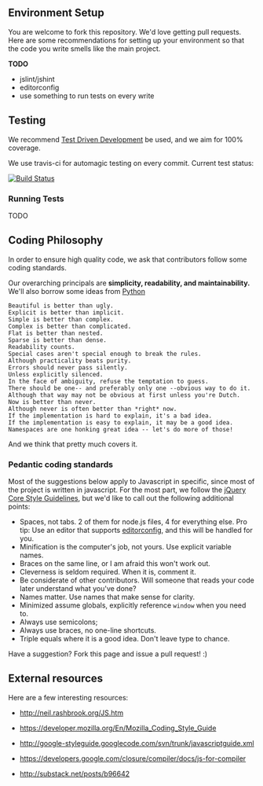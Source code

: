 ## Environment Setup
You are welcome to fork this repository. We'd love getting pull requests. Here are some recommendations for setting up your environment so that the code you write smells like the main project.

**TODO**

* jslint/jshint
* editorconfig
* use something to run tests on every write
 

## Testing
We recommend [Test Driven Development](http://en.wikipedia.org/wiki/Test-driven_development) be used, and we aim for 100% coverage. 

We use travis-ci for automagic testing on every commit. Current test status:

[![Build Status](https://secure.travis-ci.org/pilotfish/pilotfish.png)](http://travis-ci.org/pilotfish/pilotfish)


### Running Tests

TODO

## Coding Philosophy
In order to ensure high quality code, we ask that contributors follow some coding standards. 

Our overarching principals are **simplicity, readability, and maintainability.** We'll also borrow some ideas from [Python](http://www.python.org/dev/peps/pep-0020/)

    Beautiful is better than ugly.
    Explicit is better than implicit.
    Simple is better than complex.
    Complex is better than complicated.
    Flat is better than nested.
    Sparse is better than dense.
    Readability counts.
    Special cases aren't special enough to break the rules.
    Although practicality beats purity.
    Errors should never pass silently.
    Unless explicitly silenced.
    In the face of ambiguity, refuse the temptation to guess.
    There should be one-- and preferably only one --obvious way to do it.
    Although that way may not be obvious at first unless you're Dutch.
    Now is better than never.
    Although never is often better than *right* now.
    If the implementation is hard to explain, it's a bad idea.
    If the implementation is easy to explain, it may be a good idea.
    Namespaces are one honking great idea -- let's do more of those!

And we think that pretty much covers it.

### Pedantic coding standards
Most of the suggestions below apply to Javascript in specific, since most of the project is written in javascript. For the most part, we follow the [jQuery Core Style Guidelines](http://docs.jquery.com/JQuery_Core_Style_Guidelines), but we'd like to call out the following additional points:

* Spaces, not tabs. 2 of them for node.js files, 4 for everything else. Pro tip: Use an editor that supports [editorconfig](http://editorconfig.org/), and this will be handled for you.
* Minification is the computer's job, not yours. Use explicit variable names.
* Braces on the same line, or I am afraid this won't work out.
* Cleverness is seldom required. When it is, comment it.
* Be considerate of other contributors. Will someone that reads your code later understand what you've done?
* Names matter. Use names that make sense for clarity.
* Minimized assume globals, explicitly reference `window` when you need to.
* Always use semicolons;
* Always use braces, no one-line shortcuts.
* Triple equals where it is a good idea. Don't leave type to chance.

Have a suggestion? Fork this page and issue a pull request! :)

## External resources
Here are a few interesting resources:

* http://neil.rashbrook.org/JS.htm

* https://developer.mozilla.org/En/Mozilla_Coding_Style_Guide

* http://google-styleguide.googlecode.com/svn/trunk/javascriptguide.xml

* https://developers.google.com/closure/compiler/docs/js-for-compiler

* http://substack.net/posts/b96642




